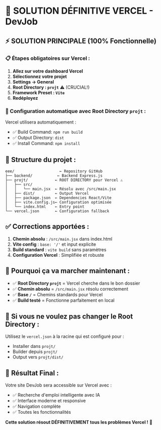 # 🎯 SOLUTION DÉFINITIVE VERCEL - DevJob

## ⚡ SOLUTION PRINCIPALE (100% Fonctionnelle)

### 📋 Étapes obligatoires sur Vercel :

1. **Allez sur votre dashboard Vercel**
2. **Sélectionnez votre projet**
3. **Settings → General**
4. **Root Directory : `projt`** ⚠️ (CRUCIAL!)
5. **Framework Preset : `Vite`**
6. **Redéployez**

### 🔧 Configuration automatique avec Root Directory `projt` :

Vercel utilisera automatiquement :
- ✅ Build Command: `npm run build`
- ✅ Output Directory: `dist`
- ✅ Install Command: `npm install`

## 📁 Structure du projet :

```
eee/                    ← Repository GitHub
├── backend/           ← Backend Express.js
├── projt/            ← ROOT DIRECTORY pour Vercel ⚠️
│   ├── src/
│   │   └── main.jsx  ← Résolu avec /src/main.jsx
│   ├── dist/         ← Output Vercel
│   ├── package.json  ← Dependencies React/Vite
│   ├── vite.config.js← Configuration optimisée
│   └── index.html    ← Entry point
└── vercel.json       ← Configuration fallback
```

## ✅ Corrections apportées :

1. **Chemin absolu** : `/src/main.jsx` dans index.html
2. **Vite config** : `base: '/'` et input explicite
3. **Build standard** : `vite build` sans paramètres
4. **Configuration Vercel** : Simplifiée et robuste

## 🚀 Pourquoi ça va marcher maintenant :

- ✅ **Root Directory `projt`** = Vercel cherche dans le bon dossier
- ✅ **Chemin absolu** = `/src/main.jsx` résolu correctement
- ✅ **Base `/`** = Chemins standards pour Vercel
- ✅ **Build testé** = Fonctionne parfaitement en local

## 🎯 Si vous ne voulez pas changer le Root Directory :

Utilisez le `vercel.json` à la racine qui est configuré pour :
- Installer dans `projt/`
- Builder depuis `projt/`
- Output vers `projt/dist/`

## 🎉 Résultat Final :

Votre site DevJob sera accessible sur Vercel avec :
- ✅ Recherche d'emploi intelligente avec IA
- ✅ Interface moderne et responsive
- ✅ Navigation complète
- ✅ Toutes les fonctionnalités

**Cette solution résout DÉFINITIVEMENT tous les problèmes Vercel !** 🚀

